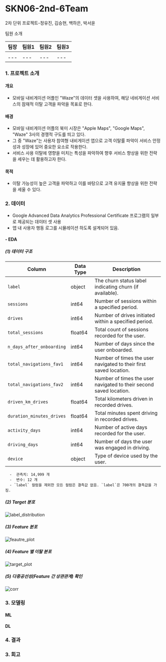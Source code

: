 # SKN06-2nd-6Team
2차 단위 프로젝트-정유진, 김승현, 백하은, 박서윤

팀원 소개

| 팀장 | 팀원1 | 팀원2 | 팀원3 |
| --- | --- | --- | --- |
||||
| --- | --- | --- | --- |

### 1. 프로젝트 소개
   
 
   #### 개요
   - 모바일 내비게이션 어플인 "Waze"의 데이터 셋을 사용하여, 해당 네비게이션 서비스의 잠재적 이탈 고객을 파악을 목표로 한다.
     
  #### 배경
   -   모바일 내비게이션 어플의 북미 시장은 "Apple Maps", "Google Maps", "Waze" 3사의 경쟁적 구도를 띄고 있다.
   -   그 중 "Waze"는 사용자 참여형 내비게이션 앱으로 고객 이탈률 파악이 서비스 안정성과 성장에 있어 중요한 요소로 작용한다.
   -   서비스 사용 이탈에 영향을 미치는 특성을 파악하여 향후 서비스 향상을 위한 전략을 세우는 데 활용하고자 한다.
  #### 목적
   - 이탈 가능성이 높은 고객을 파악하고 이를 바탕으로 고객 유지율 향상을 위한 전략을 세울 수 있다.

### 2. 데이터
  - Google Advanced Data Analytics Professional Certificate 프로그램의 일부로 제공되는 데이터 셋 사용
  - 앱 내 사용자 행동 로그를 시뮬레이션 하도록 설계되어 있음.
 #### - EDA
  
   ##### (1) 데이터 구조
   | Column                   | Data Type | Description                                      |
|--------------------------|-----------|--------------------------------------------------|
| `label`                  | object    | The churn status label indicating churn (if available). |
| `sessions`               | int64     | Number of sessions within a specified period.    |
| `drives`                 | int64     | Number of drives initiated within a specified period. |
| `total_sessions`         | float64   | Total count of sessions recorded for the user.   |
| `n_days_after_onboarding`| int64     | Number of days since the user onboarded.         |
| `total_navigations_fav1` | int64     | Number of times the user navigated to their first saved location. |
| `total_navigations_fav2` | int64     | Number of times the user navigated to their second saved location. |
| `driven_km_drives`       | float64   | Total kilometers driven in recorded drives.      |
| `duration_minutes_drives`| float64   | Total minutes spent driving in recorded drives.  |
| `activity_days`          | int64     | Number of active days recorded for the user.     |
| `driving_days`           | int64     | Number of days the user was engaged in driving.  |
| `device`                 | object    | Type of device used by the user.                 |

      -  관측치: 14,999 개
      -  변수: 12 개
      - `label` 컬럼을 제외한 모든 컬럼은 결측값 없음. `label`은 700개의 결측값을 가짐.
   ##### (2) Target 분포
   ![label_distribution](https://github.com/user-attachments/assets/f9ad1128-e074-4b04-97a8-ad926e5e7e44)
   ##### (3) Feature 분포
   ![feautre_plot](https://github.com/user-attachments/assets/5ecec3f2-eb65-4355-b9d2-8fa324c82fe8)
   ##### (4) Feature 별 이탈 분포
   ![target_plot](https://github.com/user-attachments/assets/1119e570-1a62-43d3-8827-6247b22d3bda)
   ##### (5) 다중공선성(Feature 간 상관관계) 확인
   ![corr](https://github.com/user-attachments/assets/2841617a-8baf-4860-996f-175eec8ed526)
   

### 3. 모델링
 #### ML
 #### DL
 
### 4. 결과

### 3. 회고

